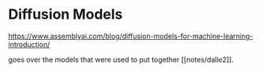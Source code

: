 # Diffusion Models
https://www.assemblyai.com/blog/diffusion-models-for-machine-learning-introduction/

goes over the models that were used to put together [[notes/dalle2]].